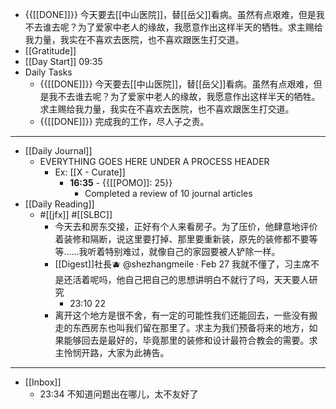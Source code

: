 - {{[[DONE]]}} 今天要去[[中山医院]]，替[[岳父]]看病。虽然有点艰难，但是我不去谁去呢？为了爱家中老人的缘故，我愿意作出这样半天的牺牲。求主赐给我力量，我实在不喜欢去医院，也不喜欢跟医生打交道。
- [[Gratitude]]
- [[Day Start]] 09:35
- Daily Tasks
    - {{[[DONE]]}} 今天要去[[中山医院]]，替[[岳父]]看病。虽然有点艰难，但是我不去谁去呢？为了爱家中老人的缘故，我愿意作出这样半天的牺牲。求主赐给我力量，我实在不喜欢去医院，也不喜欢跟医生打交道。
    - {{[[DONE]]}} 完成我的工作，尽人子之责。
- ---
- [[Daily Journal]] 
    - EVERYTHING GOES HERE UNDER A PROCESS HEADER
        - Ex: [[X - Curate]]
            - **16:35** - {{[[POMO]]: 25}}
                -  Completed a review of 10 journal articles
- [[Daily Reading]]
    -  #[[jfx]] #[[SLBC]]
        - 今天去和房东交接，正好有个人来看房子。为了压价，他肆意地评价着装修和隔断，说这里要打掉、那里要重新装，原先的装修都不要等等……我听着特别难过，就像自己的家园要被人铲除一样。
        - [[Digest]]社長🫐
@shezhangmeile
·
Feb 27
我就不懂了，习主席不是还活着呢吗，他自己把自己的思想讲明白不就行了吗，天天要人研究
            - 23:10 22 
        - 离开这个地方是很不舍，有一定的可能性我们还能回去，一些没有搬走的东西房东也叫我们留在那里了。求主为我们预备将来的地方，如果能够回去是最好的，毕竟那里的装修和设计最符合教会的需要。求主怜悯开路，大家为此祷告。
- ---
- [[Inbox]]
    - 23:34 不知道问题出在哪儿，太不友好了
